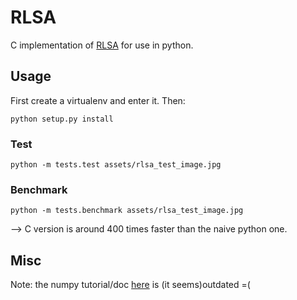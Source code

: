 # RLSA
C implementation of [RLSA](https://users.iit.demokritos.gr/~bgat/RLSA_values.pdf) for use in python.

## Usage
First create a virtualenv and enter it. Then:
```
python setup.py install
```

### Test
```
python -m tests.test assets/rlsa_test_image.jpg
```

### Benchmark
```
python -m tests.benchmark assets/rlsa_test_image.jpg
```
--> C version is around 400 times faster than the naive python one.

## Misc
Note: the numpy tutorial/doc [here](https://numpy.org/doc/stable/user/c-info.how-to-extend.html) is (it seems)outdated  =(
